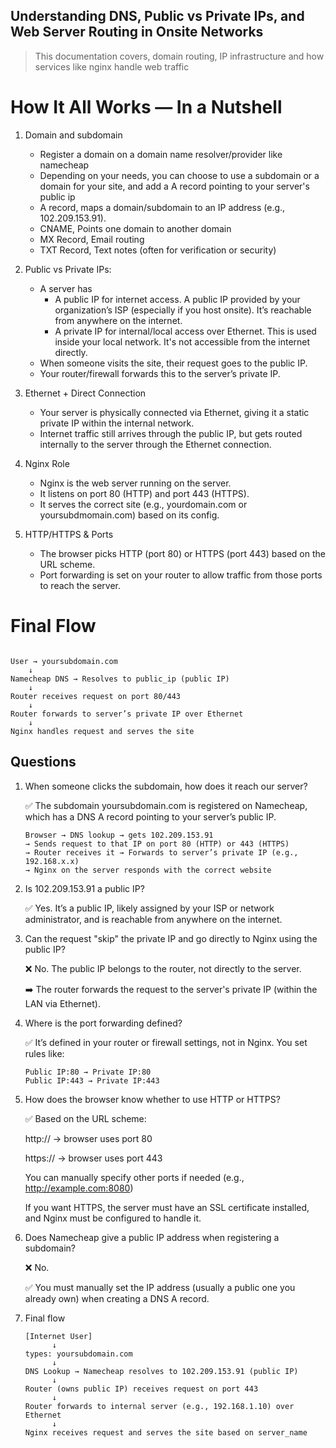 ## Understanding DNS, Public vs Private IPs, and Web Server Routing in Onsite Networks

> This documentation covers, domain routing, IP infrastructure and how services like nginx handle web traffic 

# How It All Works — In a Nutshell

 1. Domain and subdomain

    - Register a domain on a domain name resolver/provider like namecheap
    - Depending on your needs, you can choose to use a subdomain or a domain for your site, and add a A record pointing to your server's public ip
    - A record, maps a domain/subdomain to an IP address (e.g., 102.209.153.91).
    - CNAME, Points one domain to another domain
    - MX Record, Email routing
    - TXT Record, Text notes (often for verification or security) 
  
 2. Public vs Private IPs:

    - A server has
      - A public IP for internet access. A public IP provided by your organization’s ISP (especially if you host onsite). It’s reachable from anywhere on the internet.
      - A private IP for internal/local access over Ethernet. This is used inside your local network. It's not accessible from the internet directly.
    - When someone visits the site, their request goes to the public IP.
    - Your router/firewall forwards this to the server’s private IP.

 3. Ethernet + Direct Connection
    
    - Your server is physically connected via Ethernet, giving it a static private IP within the internal network.
    - Internet traffic still arrives through the public IP, but gets routed internally to the server through the Ethernet connection.

 4. Nginx Role

    - Nginx is the web server running on the server.
    - It listens on port 80 (HTTP) and port 443 (HTTPS).
    - It serves the correct site (e.g., yourdomain.com or yoursubdmomain.com) based on its config.
    
 5. HTTP/HTTPS & Ports

    - The browser picks HTTP (port 80) or HTTPS (port 443) based on the URL scheme.
    - Port forwarding is set on your router to allow traffic from those ports to reach the server.

# Final Flow

  ```

  User → yoursubdomain.com
      ↓
  Namecheap DNS → Resolves to public_ip (public IP)
      ↓
  Router receives request on port 80/443
      ↓
  Router forwards to server’s private IP over Ethernet
      ↓
  Nginx handles request and serves the site

  ```

## Questions

  1. When someone clicks the subdomain, how does it reach our server?

     ✅ The subdomain yoursubdomain.com is registered on Namecheap, which has a DNS A record pointing to your server’s public IP.

     ```
     Browser → DNS lookup → gets 102.209.153.91
     → Sends request to that IP on port 80 (HTTP) or 443 (HTTPS)
     → Router receives it → Forwards to server’s private IP (e.g., 192.168.x.x)
     → Nginx on the server responds with the correct website
     ```

  2. Is 102.209.153.91 a public IP?
     
     ✅ Yes. It’s a public IP, likely assigned by your ISP or network administrator, and is reachable from anywhere on the internet.

  3. Can the request "skip" the private IP and go directly to Nginx using the public IP?
     
     ❌ No. The public IP belongs to the router, not directly to the server.

     ➡️ The router forwards the request to the server's private IP (within the LAN via Ethernet).
    
  4. Where is the port forwarding defined?

     ✅ It’s defined in your router or firewall settings, not in Nginx.
     You set rules like:

     ```
     Public IP:80 → Private IP:80
     Public IP:443 → Private IP:443
     ``` 

   5. How does the browser know whether to use HTTP or HTTPS?
      
      ✅ Based on the URL scheme:

      http:// → browser uses port 80

      https:// → browser uses port 443

      You can manually specify other ports if needed (e.g., http://example.com:8080)

      If you want HTTPS, the server must have an SSL certificate installed, and Nginx must be configured to handle it.

   6. Does Namecheap give a public IP address when registering a subdomain?
      
      ❌ No.

      ✅ You must manually set the IP address (usually a public one you already own) when creating a DNS A record.

   7. Final flow

      ```
      [Internet User]
            ↓
      types: yoursubdomain.com
            ↓
      DNS Lookup → Namecheap resolves to 102.209.153.91 (public IP)
            ↓
      Router (owns public IP) receives request on port 443
            ↓
      Router forwards to internal server (e.g., 192.168.1.10) over Ethernet
            ↓
      Nginx receives request and serves the site based on server_name
      ```

